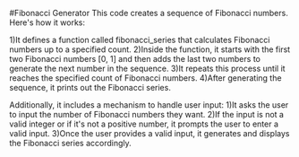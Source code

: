 #Fibonacci Generator
This code creates a sequence of Fibonacci numbers. Here's how it works:

1)It defines a function called fibonacci_series that calculates Fibonacci numbers up to a specified count.
2)Inside the function, it starts with the first two Fibonacci numbers [0, 1] and then adds the last two numbers to generate the next number in the sequence.
3)It repeats this process until it reaches the specified count of Fibonacci numbers.
4)After generating the sequence, it prints out the Fibonacci series.

Additionally, it includes a mechanism to handle user input:
1)It asks the user to input the number of Fibonacci numbers they want.
2)If the input is not a valid integer or if it's not a positive number, it prompts the user to enter a valid input.
3)Once the user provides a valid input, it generates and displays the Fibonacci series accordingly.
